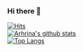 ### Hi there 👋

[![Hits](https://hits.seeyoufarm.com/api/count/incr/badge.svg?url=https%3A%2F%2Fgithub.com%2Farhrina&count_bg=%2379C83D&title_bg=%23555555&icon=&icon_color=%23E7E7E7&title=hits&edge_flat=false)](https://hits.seeyoufarm.com)</br>
[![Arhrina's github stats](https://github-readme-stats.vercel.app/api?username=arhrina&show_icons=true&theme=onedark)](https://github.com/anuraghazra/github-readme-stats)</br>
[![Top Langs](https://github-readme-stats.vercel.app/api/top-langs/?username=arhrina&layout=compact)](https://github.com/arhrina/github-readme-stats)

<!--
**arhrina/arhrina** is a ✨ _special_ ✨ repository because its `README.md` (this file) appears on your GitHub profile.

Here are some ideas to get you started:

- 🔭 I’m currently working on ...
- 🌱 I’m currently learning SPRING BOOT, JPA
- 👯 I’m looking to collaborate on ...
- 🤔 I’m looking for help with ...
- 💬 Ask me about ...
- 📫 How to reach me: ...
- 😄 Pronouns: ...
- ⚡ Fun fact: ...
-->
